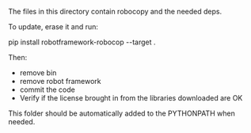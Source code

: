The files in this directory contain robocopy and the needed deps.

To update, erase it and run:

pip install robotframework-robocop --target .

Then:
- remove bin
- remove robot framework
- commit the code
- Verify if the license brought in from the libraries downloaded are OK


This folder should be automatically added to the PYTHONPATH when needed.